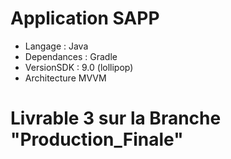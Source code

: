 # Application SAPP

* Langage : Java
* Dependances : Gradle
* VersionSDK : 9.0 (lollipop)
* Architecture MVVM

# Livrable 3 sur la Branche "Production_Finale"